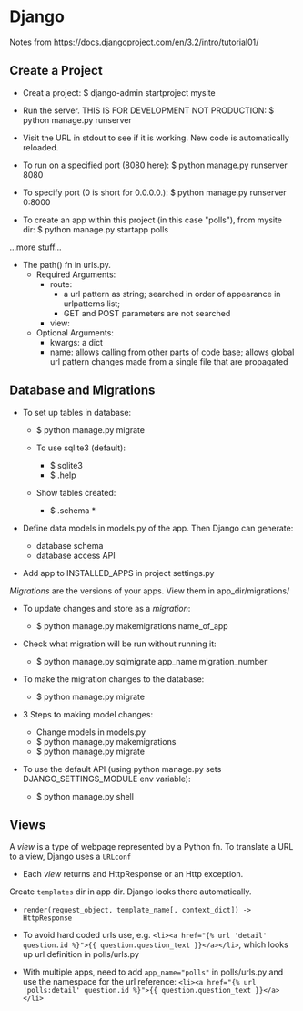 # Django 

Notes from https://docs.djangoproject.com/en/3.2/intro/tutorial01/

## Create a Project

- Creat a project:
	$ django-admin startproject mysite

- Run the server. THIS IS FOR DEVELOPMENT NOT PRODUCTION:
	$ python manage.py runserver

- Visit the URL in stdout to see if it is working. New code is automatically reloaded.

- To run on a specified port (8080 here):
	$ python manage.py runserver 8080

- To specify port (0 is short for 0.0.0.0.):
	$ python manage.py runserver 0:8000


- To create an app within this project (in this case "polls"), from mysite dir:
	$ python manage.py startapp polls

...more stuff...

- The path() fn in urls.py. 
	- Required Arguments:
		- route: 
			- a url pattern as string; searched in order of appearance in urlpatterns list;
			- GET and POST parameters are not searched
		- view: 
	- Optional Arguments:
		- kwargs: a dict
		- name: allows calling from other parts of code base; allows global url pattern changes made from a single file that are propagated

## Database and Migrations

- To set up tables in database:
	- $ python manage.py migrate

	- To use sqlite3 (default):
		- $ sqlite3
		- $ .help
	- Show tables created:
		- $ .schema * 

- Define data models in models.py of the app. Then Django can generate:
	- database schema
	- database access API

- Add app to INSTALLED_APPS in project settings.py

_Migrations_ are the versions of your apps. View them in app_dir/migrations/

- To update changes and store as a _migration_:
	- $ python manage.py makemigrations name_of_app

- Check what migration will be run without running it:
	- $ python manage.py sqlmigrate app_name migration_number 

- To make the migration changes to the database:
	- $ python manage.py migrate


- 3 Steps to making model changes:
	- Change models in models.py
	- $ python manage.py makemigrations
	- $ python manage.py migrate

- To use the default API (using python manage.py sets DJANGO_SETTINGS_MODULE env variable):
	- $ python manage.py shell

## Views

A _view_ is a type of webpage represented by a Python fn. To translate a URL to a view, Django uses a `URLconf` 
- Each _view_ returns and HttpResponse or an Http exception.

Create `templates` dir in app dir. Django looks there automatically.

- `render(request_object, template_name[, context_dict]) -> HttpResponse`


- To avoid hard coded urls use, e.g. `<li><a href="{% url 'detail' question.id %}">{{ question.question_text }}</a></li>`, which looks up url definition in polls/urls.py

- With multiple apps, need to add `app_name="polls"` in polls/urls.py and use the namespace for the url reference: `<li><a href="{% url 'polls:detail' question.id %}">{{ question.question_text }}</a></li>`


